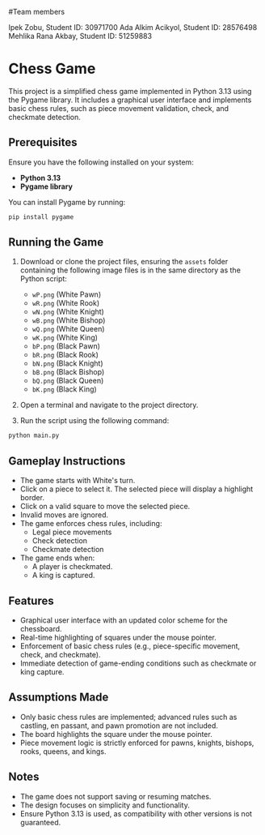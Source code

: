 #Team members

Ipek Zobu, Student ID: 30971700
Ada Alkim Acikyol, Student ID: 28576498
Mehlika Rana Akbay, Student ID: 51259883

# Chess Game

This project is a simplified chess game implemented in Python 3.13 using the Pygame library. It includes a graphical user interface and implements basic chess rules, such as piece movement validation, check, and checkmate detection.

## Prerequisites

Ensure you have the following installed on your system:

- **Python 3.13**
- **Pygame library**

You can install Pygame by running:

```bash
pip install pygame
```

## Running the Game

1. Download or clone the project files, ensuring the `assets` folder containing the following image files is in the same directory as the Python script:
   - `wP.png` (White Pawn)
   - `wR.png` (White Rook)
   - `wN.png` (White Knight)
   - `wB.png` (White Bishop)
   - `wQ.png` (White Queen)
   - `wK.png` (White King)
   - `bP.png` (Black Pawn)
   - `bR.png` (Black Rook)
   - `bN.png` (Black Knight)
   - `bB.png` (Black Bishop)
   - `bQ.png` (Black Queen)
   - `bK.png` (Black King)

2. Open a terminal and navigate to the project directory.

3. Run the script using the following command:

```bash
python main.py
```

## Gameplay Instructions

- The game starts with White's turn.
- Click on a piece to select it. The selected piece will display a highlight border.
- Click on a valid square to move the selected piece.
- Invalid moves are ignored.
- The game enforces chess rules, including:
  - Legal piece movements
  - Check detection
  - Checkmate detection
- The game ends when:
  - A player is checkmated.
  - A king is captured.

## Features

- Graphical user interface with an updated color scheme for the chessboard.
- Real-time highlighting of squares under the mouse pointer.
- Enforcement of basic chess rules (e.g., piece-specific movement, check, and checkmate).
- Immediate detection of game-ending conditions such as checkmate or king capture.

## Assumptions Made

- Only basic chess rules are implemented; advanced rules such as castling, en passant, and pawn promotion are not included.
- The board highlights the square under the mouse pointer.
- Piece movement logic is strictly enforced for pawns, knights, bishops, rooks, queens, and kings.

## Notes

- The game does not support saving or resuming matches.
- The design focuses on simplicity and functionality.
- Ensure Python 3.13 is used, as compatibility with other versions is not guaranteed.